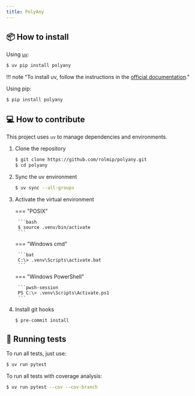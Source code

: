 ```yaml
---
title: PolyAny
---
```


## :package: How to install

Using [`uv`](https://docs.astral.sh/uv/):

```bash
$ uv pip install polyany
```

!!! note "To install uv, follow the instructions in the [official documentation](https://docs.astral.sh/uv/getting-started/installation/)."

Using pip:

```bash
$ pip install polyany
```

## :computer: How to contribute

This project uses `uv` to manage dependencies and environments.

1. Clone the repository

    ```bash
    $ git clone https://github.com/rolmip/polyany.git
    $ cd polyany
    ```

2. Sync the uv environment

    ```bash
    $ uv sync --all-groups
    ```

3. Activate the virtual environment

    === "POSIX"

        ```bash
        $ source .venv/bin/activate
        ```

    === "Windows cmd"

        ```bat
        C:\> .venv\Scripts\activate.bat
        ```

    === "Windows PowerShell"

        ```pwsh-session
        PS C:\> .venv\Scripts\Activate.ps1
        ```

4. Install git hooks

    ```bash
    $ pre-commit install
    ```

## :test_tube: Running tests

To run all tests, just use:

```bash
$ uv run pytest
```

To run all tests with coverage analysis:

```bash
$ uv run pytest --cov --cov-branch
```
